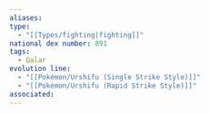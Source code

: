```yaml
---
aliases: 
type:
  - "[[Types/fighting|fighting]]"
national dex number: 891
tags:
  - Galar
evolution line:
  - "[[Pokémon/Urshifu (Single Strike Style)]]"
  - "[[Pokémon/Urshifu (Rapid Strike Style)]]"
associated: 
---
```

